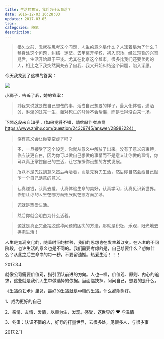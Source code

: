 ```yaml
---
title: 生活的意义，我们为什么而活？
date: 2016-12-03 16:28:03
updated: 2017-03-05
tags:
categories: 随笔
description:
---
```


>很久之前，我就在思考这个问题，人生的意义是什么？人活着是为了什么？我身处这个问题，纠结、迷茫。去年离开学校，初入职场，经过短暂的兴奋期后，生活开始趋于平淡。尤其在北京这个城市，很多比我们还要优秀的人，相比之下我突然间失去了自我，我又开始纠结这个问题，陷入深思。

今天我找到了这样的答案：
<!--more-->

![](https://ww2.sinaimg.cn/large/006tNbRwly1fdb6pvtskfj30go3vh7k9.jpg)

小狮子，告诉了我，她的答案：

>对我来说就是做自己想做的事，活成自己想要的样子，最大化体验，潇洒的，淋漓的过完一生，面对死亡的时候不会后悔，而是觉得没白来一场。

下面这段来自知乎：（如果觉得不错，请给原作者点赞 https://www.zhihu.com/question/24329745/answer/28988224）

>没有意义会让你变空虚了吗？

>不，一旦接受了这个设定，你就从意义中解放了出来。没有了意义的束缚，你应该更自由，因为你可以做自己想做的事情而不是意义让你做的事情，你可以真正掌控自己的生活，让它按照你设想的方式发展。

>所以不是先找到意义然后再活着，而是先努力生活，然后你自然会给自己赋予一个自己满意的意义。

>认真赚钱，认真去爱，认真体验生命的美好，认真学习，认真见识新世界。你想让你的人生在哪方面拓展就在哪方面加油。

>这就是热爱生活。

>然后你就会明白为什么活着。

>这就是真正完全摆脱这种问题的困扰的方法，那就是积极，乐观，阳光地去拥抱生活！


人生是充满变化的，随着时间的推移，我们的思想也在发生着改变。在人生的不同阶段，也许生活的意义也是不同的。我们需要考虑的是，自己想要什么？想做什么？从此之后生命中的每一秒，不要留遗憾。热爱生活！！！


2017.3.4

就像公司需要价值观，指引团队前进的方向。人也一样，价值观、原则、内心的追求，这些就是我们人生中做选择的依据。当面临抉择，问问自己，想要的是什么。

《生活的艺术》里说，最好的生活就是中庸的生活。什么都刚刚好。

1、成为更好的自己

2、亲情、友情、爱情，以善为生，发现，感受，这世界的 ❤️ 与温情

3、冬洱：认识不同的人，好奇的打量世界，去很多处，见很多人，与很多事

2017.2.11
